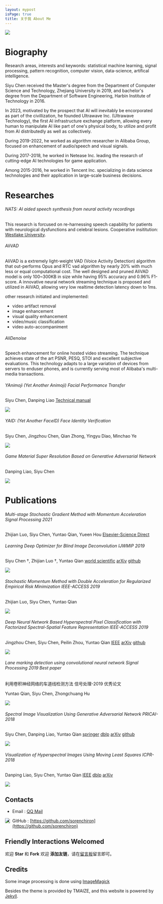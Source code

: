 ```yaml
---
layout: mypost
isPage: true
title: 关于我 About Me
---
```


![]({{site.baseUrl}}/static/img/me.jpg)

# Biography

Research areas, interests and keywords: statistical machine learning, signal processing, pattern recognition, computer vision, data-science, artifical intelligence.

Siyu Chen received the Master's degree from the Department of Computer Science and Technology, Zhejiang University in 2019, and bachelor's degree from the Department of Software Engineering, Harbin Institute of Technology in 2016. 

In 2023, motivated by the prospect that AI will inevitably be encorporated as part of the civillization, he founded Ultrawave Inc. (Ultrawave Technology), the first AI infrastructure exchange platform, allowing every human to manipulate AI like part of one's physical body, to utilize and profit from AI distributedly as well as collectively.

During 2019-2022, he worked as algorithm researcher in Alibaba Group, focused on enhancement of audio/speech and visual signals.

During 2017-2018, he worked in Netease Inc. leading the research of cutting-edge AI technologies for game application.

Among 2015-2016, he worked in Tencent Inc. specializing in data science technologies and their application in large-scale business decisions.

# Researches

###### NATS: AI aided speech synthesis from neural activity recordings
This research is forcused on re-harnessing speech capability for patients with neurological dysfunctions and celebral lesions. Cooperative insititution: [Westlake University](https://www.westlake.edu.cn/).

###### AliVAD
AliVAD is a extremely light-weight VAD (Voice Activity Detection) algorithm that out-performs Opus and RTC vad algorithm by nearly 20% with much less or equal computational cost. The well designed and pruned AliVAD model is only 100~300KB in size while having 95% accuracy and 0.96% F1-score. A innovative neural network streaming technique is proposed and utilized in AliVAD, allowing very low realtime detection latency down to 1ms.

other research initiated and implemented: 
- video artifact removal
- image enhancement 
- visual quality enhancement
- video/music classification
- video auto-accompaniment

###### AliDenoise
Speech enhancement for online hosted video streaming. The technique achieves state of the art PSNR, PESQ, STOI and excellent subjective evaluations. This technology adapts to a large variation of devices from servers to enduser phones, and is currently serving most of Alibaba's multi-media transactions.

###### YAnimoji (Yet Another Animoji) Facial Performance Transfer

Siyu Chen, Danping Liao [Technical manual]({{site.baseUrl}}/static/files/YAnimoji.pdf)

![]({{site.baseUrl}}/static/img/animoji.gif)

###### YAID: (Yet Another FaceID) Face Identity Verification

Siyu Chen, Jingzhou Chen, Qian Zhong, Yingyu Diao, Minchao Ye

![]({{site.baseUrl}}/static/img/faceid.gif)

###### Game Material Super Resolution Based on Generative Adversarial Network

Danping Liao, Siyu Chen

![]({{site.baseUrl}}/static/img/srgan.gif)

# Publications

###### Multi-stage Stochastic Gradient Method with Momentum Acceleration Signal Processing 2021
Zhijian Luo, Siyu Chen, Yuntao Qian, Yueen Hou [Elsevier-Science Direct](https://www.sciencedirect.com/science/article/abs/pii/S0165168421002395)

###### Learning Deep Optimizer for Blind Image Deconvolution IJWMIP 2019

Siyu Chen †, Zhijian Luo †, Yuntao Qian [world scientific](https://www.worldscientific.com/doi/abs/10.1142/S0219691319500449) [arXiv](https://arxiv.org/abs/1904.07516) [github](https://github.com/sorenchiron/deblur)

![]({{site.baseUrl}}/static/img/trees.gif)

###### Stochastic Momentum Method with Double Acceleration for Regularized Empirical Risk Minimization IEEE-ACCESS 2019

Zhijian Luo, Siyu Chen, Yuntao Qian

![]({{site.baseUrl}}/static/img/SDAMM.png)

###### Deep Neural Network Based Hyperspectral Pixel Classification with Factorized Spectral-Spatial Feature Representation IEEE-ACCESS 2019

Jingzhou Chen, Siyu Chen, Peilin Zhou, Yuntao Qian [IEEE](https://ieeexplore.ieee.org/document/8740867?source=authoralert) [arXiv](https://arxiv.org/abs/1904.07461) [github](https://github.com/MonsterZhZh/FSSF-Net-for-HSI-Classification)

![]({{site.baseUrl}}/static/img/hsi_classification.gif)

###### Lane marking detection using convolutional neural network Signal Processing 2019 Best paper

利用卷积神经网络的车道线检测方法 信号处理-2019 优秀论文

Yuntao Qian, Siyu Chen, Zhongchuang Hu

![]({{site.baseUrl}}/static/img/lane_detection.gif)

###### Spectral Image Visualization Using Generative Adversarial Network PRICAI-2018

Siyu Chen, Danping Liao, Yuntao Qian [springer](https://link.springer.com/chapter/10.1007/978-3-319-97304-3_30) [dblp](https://dblp.org/rec/conf/pricai/ChenLQ18) [arXiv](https://arxiv.org/abs/1802.02290) [github](https://github.com/sorenchiron/vgan-tensorflow)

![]({{site.baseUrl}}/static/img/vgan.gif)


###### Visualization of Hyperspectral Images Using Moving Least Squares ICPR-2018

Danping Liao, Siyu Chen, Yuntao Qian [IEEE](https://ieeexplore.ieee.org/document/8546018) [dblp](https://dblp.org/rec/conf/icpr/LiaoCQ18) [arXiv](https://arxiv.org/abs/1801.06635) 

![]({{site.baseUrl}}/static/img/mls.gif)


## Contacts

- Email : [QQ Mail](http://mail.qq.com/cgi-bin/qm_share?t=qm_mailme&email=0Ofg5uXj4eXn4pChof6zv70)

<a target="_blank" href="http://mail.qq.com/cgi-bin/qm_share?t=qm_mailme&email=0Ofg5uXj4eXn4pChof6zv70" style="text-decoration:none;"><img src="http://rescdn.qqmail.com/zh_CN/htmledition/images/function/qm_open/ico_mailme_01.png" align="left"/></a>

- GitHub : [https://github.com/sorenchiron](https://github.com/sorenchiron)


## Friendly Interactions Welcomed

欢迎 **Star** 和 **Fork**
欢迎 **添加友链**，请在[留言板](chat.html)留言即可。


## Credits

Some image processing is done using [ImageMagick](https://imagemagick.org/script/command-line-options.php)

Besides the theme is provided by TMAIZE, and this website is powered by [Jekyll](https://www.jekyll.com.cn/docs/pages/). 